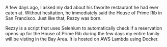 A few days ago, I asked my dad about his favorite restaurant he had ever eaten at. Without hesitation, he immediately said the House of Prime Rib in San Francisco. Just like that, Rezzy was born. 

Rezzy is a script that uses Selenium to automatically check if a reservation opens up for the House of Prime Rib during the few days my entire family will be visting in the Bay Area. It is hosted on AWS Lambda using Docker.

